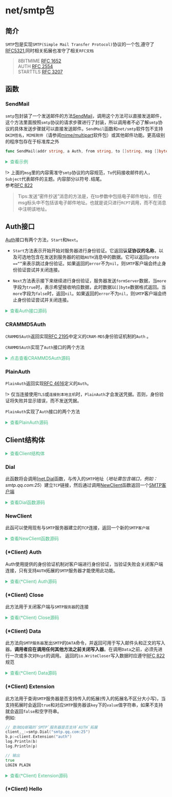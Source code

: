 # net/smtp包

## 简介
`SMTP`包是实现`SMTP(Simple Mail Transfer Protocol)`协议的一个包,遵守了[RFC5321](https://www.rfc-editor.org/rfc/rfc5321.html),同时相关拓展也准守了相关`RFC文档`

> 8BITMIME    [RFC 1652](https://rfc-editor.org/rfc/rfc1652.html) </br>
> AUTH        [RFC 2554](https://rfc-editor.org/rfc/rfc2554.html)</br>
> STARTTLS    [RFC 3207](https://rfc-editor.org/rfc/rfc3207.html)

## 函数

### SendMail
`smtp`包封装了一个发送邮件的方法[SendMail](https://go.googlesource.com/go/+/go1.16/src/net/smtp/smtp.go#323)，调用这个方法可以直接发送邮件，这个方法里面按照`smtp`协议的请求步骤进行了封装，所以调用者不必了解`smtp`协议的具体发送步骤就可以直接发送邮件。`SendMail`函数和`net/smtp`软件包不支持`DKIM签名`，`MIME附件`（请参阅[mime/multipart](https://pkg.go.dev/mime/multipart)软件包）或其他邮件功能。更高级别的程序包存在于标准库之外

```go
func SendMail(addr string, a Auth, from string, to []string, msg []byte) error
```

<details>
<summary style="color:#42b983">查看示例</summary>

```go
package main

import (
	"log"
	"net/smtp"
)

func main() {
	// 设置PlainAuth验证的账号和smtp服务器信息
	auth := smtp.PlainAuth("", "user@example.com", "password", "mail.example.com")

	// 设置发送人，数组里的每个邮件地址都会进行RCPT调用
	to := []string{"recipient@example.net"}

    // 编写发送的消息
	msg := []byte("To: recipient@example.net\r\n" +
		"Subject: discount Gophers!\r\n" +
		"\r\n" +
		"This is the email body.\r\n")

    // 调用函数发送邮件
	err := smtp.SendMail("mail.example.com:25", auth, "sender@example.org", to, msg)
	if err != nil {
		log.Fatal(err)
	}
}
```
</details>

!> 上面的`msg`里的内容需准守`smtp`协议的内容规范，`To`代码接收邮件的人，`Subject`代表邮件的主题。内容部分以符号`.`结尾。</br>参考[RFC 822](https://www.rfc-editor.org/rfc/rfc822.html)
> Tips:发送“密件抄送”消息的方法是，在to参数中包括电子邮件地址，但在msg标头中不包括该电子邮件地址。也就是说只进行`RCPT`调用，而不在消息中注明该地址。

## Auth接口
[Auth](https://go.googlesource.com/go/+/go1.16/src/net/smtp/auth.go#15)接口有两个方法，`Start`和`Next`。
- `Start`方法表示开始开始对服务器进行身份验证。它返回**认证协议的名称**，以及可选地包含在发送到服务器的初始`AUTH`消息中的数据。它可以返回`proto ==“”`来表示跳过身份验证。如果返回的`error`不为`nil`，则`SMTP`客户端会终止身份验证尝试并关闭连接。

- `Next`方法表示接下来继续进行身份验证，服务器发送`formServer`数据，当`more`字段为`true`时，表示希望接收响应数据，此时数据以`[]byte`数据格式返回。当`more`字段为`false`时，返回`nil`。如果返回的`error`不为`nil`，则`SMTP`客户端会终止身份验证尝试并关闭连接。

<details>
<summary style="color:#42b983">查看Auth接口源码</summary>

``` go
type Auth interface {

    Start(server *ServerInfo) (proto string, toServer []byte, err error)

    Next(fromServer []byte, more bool) (toServer []byte, err error)
}
```
</details>

### CRAMMD5Auth
`CRAMMD5Auth`返回实现[RFC 2195](https://rfc-editor.org/rfc/rfc2195.html)中定义的`CRAM-MD5`身份验证机制的`Auth` 。

`CRAMMD5Auth`实现了`Auth`接口的两个方法
<details>
<summary style="color:#42b983">点击查看CRAMMD5Auth源码</summary>

```go
type cramMD5Auth struct {
	username, secret string
}
// 提供外部调用的方法，传入username和secret,返回的Auth使用给定的用户名和密码使用质询-响应机制对服务器进行身份验证。
func CRAMMD5Auth(username, secret string) Auth {
	return &cramMD5Auth{username, secret}
}
// 实现Auth的Start方法，返回协议名`CRAM-MD5`
func (a *cramMD5Auth) Start(server *ServerInfo) (string, []byte, error) {
	return "CRAM-MD5", nil, nil
}
// 实现Auth的Next方法，进行加密
func (a *cramMD5Auth) Next(fromServer []byte, more bool) ([]byte, error) {
	if more {
		d := hmac.New(md5.New, []byte(a.secret))
		d.Write(fromServer)
		s := make([]byte, 0, d.Size())
		return []byte(fmt.Sprintf("%s %x", a.username, d.Sum(s))), nil
	}
	return nil, nil
}
```
</details>

### PlainAuth

`PlainAuth`返回实现[RFC 4616](https://rfc-editor.org/rfc/rfc4616.html)定义的`Auth`。

!> 仅当连接使用`TLS`或`连接到本地主机`时，`PlainAuth`才会发送凭据。否则，身份验证将失败并显示错误，而不发送凭据。

`PlainAuth`实现了`Auth`接口的两个方法

<details>
<summary style="color:#42b983">查看PlainAuth源码</summary>

```go
type plainAuth struct {
	identity, username, password string
	host                         string
}
// 暴露给外部调用的方法，一般identity为空字符串。传入账号名，密码，和smtp服务器地址
func PlainAuth(identity, username, password, host string) Auth {
	return &plainAuth{identity, username, password, host}
}
// 判断是否是本地地址
func isLocalhost(name string) bool {
	return name == "localhost" || name == "127.0.0.1" || name == "::1"
}
// 实现Auth接口的Start方法，返回PLAIN协议和发送到服务器的初始AUTH消息中的数据
func (a *plainAuth) Start(server *ServerInfo) (string, []byte, error) {
	if !server.TLS && !isLocalhost(server.Name) {
		return "", nil, errors.New("unencrypted connection")
	}
	if server.Name != a.host {
		return "", nil, errors.New("wrong host name")
	}
	resp := []byte(a.identity + "\x00" + a.username + "\x00" + a.password)
	return "PLAIN", resp, nil
}

func (a *plainAuth) Next(fromServer []byte, more bool) ([]byte, error) {
	if more {
		return nil, errors.New("unexpected server challenge")
	}
	return nil, nil
}
```

</details>

## Client结构体

<details>
<summary style="color:#42b983">查看Client结构体</summary>

```go
type Client struct {
	// 客户端使用的textproto.Conn。它被导出以允许客户端添加扩展。
	Text *textproto.Conn
	// 保留一个对连接的引用，以便于以后创建TLS链接
	conn net.Conn
	// 客户端是否正在使用TLS
	tls        bool
	serverName string
	// 支持的拓展的Map
	ext map[string]string
	// 支持auth的机制
	auth       []string
	localName  string
    // 是否已经调用 HELLO/EHLO
	didHello   bool   
    // HELO响应的错误
	helloError error
}
```

</details>

### Dial
此函数将会调用[[net.Dial](https://go.googlesource.com/go/+/go1.16/src/net/dial.go#317)函数，与传入的`SMTP`地址（*地址需包含端口，例如：smtp.qq.com:25*）建立`TCP`链接，然后通过调用[NewClient](https://go.googlesource.com/go/+/go1.16/src/net/smtp/smtp.go#62)函数返回一个[SMTP客户端](https://go.googlesource.com/go/+/go1.16/src/net/smtp/smtp.go#30)

<details>
<summary style="color:#42b983">查看Dial函数源码</summary>

```go
func Dial(addr string) (*Client, error) {
	conn, err := net.Dial("tcp", addr)
	if err != nil {
		return nil, err
	}
	host, _, _ := net.SplitHostPort(addr)
	return NewClient(conn, host)
}
```
</details>

### NewClient
此函可以使用现有与`SMTP`服务器建立的`TCP`连接，返回一个新的`SMTP客户端`

<details>
<summary style="color:#42b983">查看NewClient函数源码</summary>

```go
func NewClient(conn net.Conn, host string) (*Client, error) {
	text := textproto.NewConn(conn)
	_, _, err := text.ReadResponse(220)
	if err != nil {
		text.Close()
		return nil, err
	}
	c := &Client{Text: text, conn: conn, serverName: host, localName: "localhost"}
	_, c.tls = conn.(*tls.Conn)
	return c, nil
}
```
</details>

### (*Client) Auth
Auth使用提供的身份验证机制对客户端进行身份验证，当验证失败会关闭客户端连接，只有支持`AUTH`拓展的`SMTP`服务器才能使用此功能。
<details>
<summary style="color:#42b983">查看(*Client) Auth源码</summary>

```go
func (c *Client) Auth(a Auth) error {
	if err := c.hello(); err != nil {
		return err
	}
	encoding := base64.StdEncoding
	mech, resp, err := a.Start(&ServerInfo{c.serverName, c.tls, c.auth})
	if err != nil {
		c.Quit()
		return err
	}
	resp64 := make([]byte, encoding.EncodedLen(len(resp)))
	encoding.Encode(resp64, resp)
	code, msg64, err := c.cmd(0, strings.TrimSpace(fmt.Sprintf("AUTH %s %s", mech, resp64)))
	for err == nil {
		var msg []byte
		switch code {
		case 334:
			msg, err = encoding.DecodeString(msg64)
		case 235:
			// the last message isn't base64 because it isn't a challenge
			msg = []byte(msg64)
		default:
			err = &textproto.Error{Code: code, Msg: msg64}
		}
		if err == nil {
			resp, err = a.Next(msg, code == 334)
		}
		if err != nil {
			// abort the AUTH
			c.cmd(501, "*")
			c.Quit()
			break
		}
		if resp == nil {
			break
		}
		resp64 = make([]byte, encoding.EncodedLen(len(resp)))
		encoding.Encode(resp64, resp)
		code, msg64, err = c.cmd(0, string(resp64))
	}
	return err
}
```
</details>

### (*Client) Close
此方法用于关闭客户端与`SMTP服务器`的连接
<details>
<summary style="color:#42b983">查看(*Client) Close源码</summary>

```go
func (d *dataCloser) Close() error {
	d.WriteCloser.Close()
	_, _, err := d.c.Text.ReadResponse(250)
	return err
}
```
</details>

###  (*Client) Data
此方法向`SMTP服务器`发出`SMTP`的`DATA`命令，并返回可用于写入邮件头和正文的写入器。**调用者应在调用任何其他方法之前关闭写入器**。在调用`Data`之前，必须先进行一次或多次对`Rcpt`的调用。
返回的`io.WriteCloser`写入数据时应遵守[RFC 822](https://www.rfc-editor.org/rfc/rfc822.html)规范
<details>
<summary style="color:#42b983">查看(*Client) Data源码</summary>

```go
func (c *Client) Data() (io.WriteCloser, error) {
	_, _, err := c.cmd(354, "DATA")
	if err != nil {
		return nil, err
	}
	return &dataCloser{c, c.Text.DotWriter()}, nil
}
```
</details>

### (*Client) Extension
此方法用于查询`SMTP`服务器是否支持传入的拓展(传入的拓展名不区分大小写)，当支持拓展时会返回`true`和对应`SMTP`服务器该`key`下的`value`值字符串，如果不支持就会返回`false`和空字符串。
</br>例如:

```go
// 查询QQ邮箱的`SMTP`服务器是否支持`AUTH`拓展
client,_:=smtp.Dial("smtp.qq.com:25")
b,p:=client.Extension("auth")
log.Println(b)
log.Println(p)

// 输出
true
LOGIN PLAIN
```
<details>
<summary style="color:#42b983">查看(*Client) Extension源码</summary>

```go
func (c *Client) Extension(ext string) (bool, string) {
	if err := c.hello(); err != nil {
		return false, ""
	}
	if c.ext == nil {
		return false, ""
	}
	ext = strings.ToUpper(ext)
	param, ok := c.ext[ext]
	return ok, param
}
```
</details>

### (*Client) Hello


